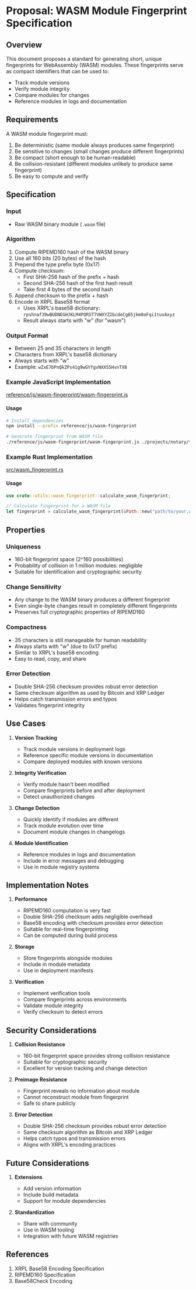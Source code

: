 # Proposal: WASM Module Fingerprint Specification

## Overview

This document proposes a standard for generating short, unique fingerprints for WebAssembly (WASM) modules. These fingerprints serve as compact identifiers that can be used to:
- Track module versions
- Verify module integrity
- Compare modules for changes
- Reference modules in logs and documentation

## Requirements

A WASM module fingerprint must:
1. Be deterministic (same module always produces same fingerprint)
2. Be sensitive to changes (small changes produce different fingerprints)
3. Be compact (short enough to be human-readable)
4. Be collision-resistant (different modules unlikely to produce same fingerprint)
5. Be easy to compute and verify

## Specification

### Input
- Raw WASM binary module (`.wasm` file)

### Algorithm
1. Compute RIPEMD160 hash of the WASM binary
2. Use all 160 bits (20 bytes) of the hash
3. Prepend the type prefix byte (0x17)
4. Compute checksum:
   - First SHA-256 hash of the prefix + hash
   - Second SHA-256 hash of the first hash result
   - Take first 4 bytes of the second hash
5. Append checksum to the prefix + hash
6. Encode in XRPL Base58 format
   - Uses XRPL's base58 dictionary: `rpshnaf39wBUDNEGHJKLM4PQRST7VWXYZ2bcdeCg65jkm8oFqi1tuvAxyz`
   - Result always starts with "w" (for "wasm")

### Output Format
- Between 25 and 35 characters in length
- Characters from XRPL's base58 dictionary
- Always starts with "w"
- Example: `wZxE7bPnQkZPs41g9wGYfgvNXX55HvnTX8`

### Example JavaScript Implementation

[reference/js/wasm-fingerprint/wasm-fingerprint.js](reference/js/wasm-fingerprint/wasm-fingerprint.js)

#### Usage

```bash
# Install dependencies
npm install --prefix reference/js/wasm-fingerprint

# Generate fingerprint from WASM file
./reference/js/wasm-fingerprint/wasm-fingerprint.js ./projects/notary/target/wasm32-unknown-unknown/release/notary.wasm
```

### Example Rust Implementation

[src/wasm_fingerprint.rs](src/wasm_fingerprint.rs)

#### Usage

```rust
use crate::utils::wasm_fingerprint::calculate_wasm_fingerprint;

// Calculate fingerprint for a WASM file
let fingerprint = calculate_wasm_fingerprint(&Path::new("path/to/your.wasm"))?;
```

## Properties

### Uniqueness
- 160-bit fingerprint space (2^160 possibilities)
- Probability of collision in 1 million modules: negligible
- Suitable for identification and cryptographic security

### Change Sensitivity
- Any change to the WASM binary produces a different fingerprint
- Even single-byte changes result in completely different fingerprints
- Preserves full cryptographic properties of RIPEMD160

### Compactness
- 35 characters is still manageable for human readability
- Always starts with "w" (due to 0x17 prefix)
- Similar to XRPL's base58 encoding
- Easy to read, copy, and share

### Error Detection
- Double SHA-256 checksum provides robust error detection
- Same checksum algorithm as used by Bitcoin and XRP Ledger
- Helps catch transmission errors and typos
- Validates fingerprint integrity

## Use Cases

1. **Version Tracking**
   - Track module versions in deployment logs
   - Reference specific module versions in documentation
   - Compare deployed modules with known versions

2. **Integrity Verification**
   - Verify module hasn't been modified
   - Compare fingerprints before and after deployment
   - Detect unauthorized changes

3. **Change Detection**
   - Quickly identify if modules are different
   - Track module evolution over time
   - Document module changes in changelogs

4. **Module Identification**
   - Reference modules in logs and documentation
   - Include in error messages and debugging
   - Use in module registry systems

## Implementation Notes

1. **Performance**
   - RIPEMD160 computation is very fast
   - Double SHA-256 checksum adds negligible overhead
   - Base58 encoding with checksum provides error detection
   - Suitable for real-time fingerprinting
   - Can be computed during build process

2. **Storage**
   - Store fingerprints alongside modules
   - Include in module metadata
   - Use in deployment manifests

3. **Verification**
   - Implement verification tools
   - Compare fingerprints across environments
   - Validate module integrity
   - Verify checksum to detect errors

## Security Considerations

1. **Collision Resistance**
   - 160-bit fingerprint space provides strong collision resistance
   - Suitable for cryptographic security
   - Excellent for version tracking and change detection

2. **Preimage Resistance**
   - Fingerprint reveals no information about module
   - Cannot reconstruct module from fingerprint
   - Safe to share publicly

3. **Error Detection**
   - Double SHA-256 checksum provides robust error detection
   - Same checksum algorithm as Bitcoin and XRP Ledger
   - Helps catch typos and transmission errors
   - Aligns with XRPL's encoding practices

## Future Considerations

1. **Extensions**
   - Add version information
   - Include build metadata
   - Support for module dependencies

2. **Standardization**
   - Share with community
   - Use in WASM tooling
   - Integration with future WASM registries

## References

1. XRPL Base58 Encoding Specification
2. RIPEMD160 Specification
3. Base58Check Encoding
